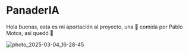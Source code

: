 # PanaderIA

Hola buenas, esta es mi aportación al proyecto, una 🍕 comida por Pablo Motos, así quedó 🏥

![photo_2025-03-04_16-28-45](https://github.com/user-attachments/assets/ea07add8-7445-44eb-abcf-45f85a3fa31e)
